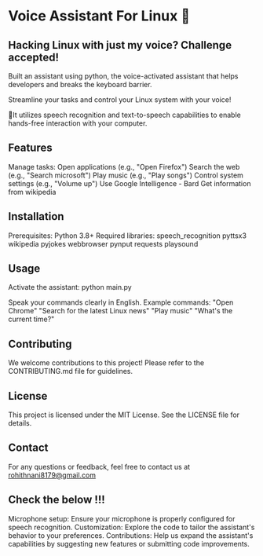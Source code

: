 <h1>Voice Assistant For Linux 🐧</h1>


## Hacking Linux with just my voice? Challenge accepted!

Built an assistant using python, the voice-activated assistant that helps developers and breaks the keyboard barrier.

Streamline your tasks and control your Linux system with your voice!

🤖It utilizes speech recognition and text-to-speech capabilities to enable hands-free interaction with your computer.

## Features

Manage tasks:
Open applications (e.g., "Open Firefox")
Search the web (e.g., "Search microsoft")
Play music (e.g., "Play songs")
Control system settings (e.g., "Volume up")
Use Google Intelligence - Bard 
Get information from wikipedia

## Installation

Prerequisites:
Python 3.8+
Required libraries:
speech_recognition
pyttsx3
wikipedia
pyjokes
webbrowser
pynput
requests
playsound


## Usage

Activate the assistant:
python main.py

Speak your commands clearly in English.
Example commands:
"Open Chrome"
"Search for the latest Linux news"
"Play music"
"What's the current time?"

## Contributing

We welcome contributions to this project! Please refer to the CONTRIBUTING.md file for guidelines.

## License

This project is licensed under the MIT License. See the LICENSE file for details.

## Contact

For any questions or feedback, feel free to contact us at rohithnani8179@gmail.com

## Check the below !!!

Microphone setup: Ensure your microphone is properly configured for speech recognition.
Customization: Explore the code to tailor the assistant's behavior to your preferences.
Contributions: Help us expand the assistant's capabilities by suggesting new features or submitting code improvements.
